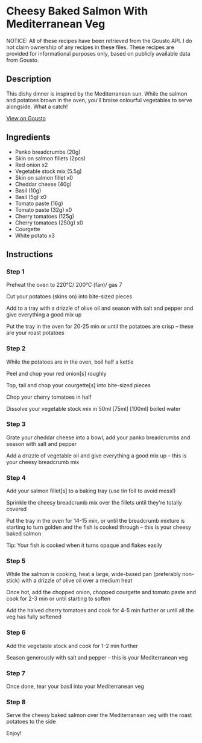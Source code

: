 # Cheesy Baked Salmon With Mediterranean Veg

NOTICE: All of these recipes have been retrieved from the Gousto API. I do not claim ownership of any recipes in these files. These recipes are provided for informational purposes only, based on publicly available data from Gousto.

## Description

This dishy dinner is inspired by the Mediterranean sun. While the salmon and potatoes brown in the oven, you'll braise colourful vegetables to serve alongside. What a catch! 

[View on Gousto](https://www.gousto.co.uk/recipes/cookbook/cheesy-baked-salmon-with-mediterranean-vegetables)

## Ingredients

- Panko breadcrumbs (20g)
- Skin on salmon fillets (2pcs)
- Red onion x2
- Vegetable stock mix (5.5g)
- Skin on salmon fillet x0
- Cheddar cheese (40g)
- Basil (10g)
- Basil (5g) x0
- Tomato paste (16g)
- Tomato paste (32g) x0
- Cherry tomatoes (125g)
- Cherry tomatoes (250g) x0
- Courgette
- White potato x3

## Instructions


### Step 1

Preheat the oven to 220°C/ 200°C (fan)/ gas 7

Cut your potatoes (skins on) into bite-sized pieces

Add to a tray with a drizzle of olive oil and season with salt and pepper and give everything a good mix up

Put the tray in the oven for 20-25 min or until the potatoes are crisp – these are your roast potatoes


### Step 2

While the potatoes are in the oven, boil half a kettle

Peel and chop your red onion[s] roughly

Top, tail and chop your courgette[s] into bite-sized pieces

Chop your cherry tomatoes in half

Dissolve your vegetable stock mix in 50ml <span class="text-purple">[75ml]</span> <span class="text-danger">[100ml]</span> boiled water


### Step 3

Grate your cheddar cheese into a bowl, add your panko breadcrumbs and season with salt and pepper

Add a drizzle of vegetable oil and give everything a good mix up – this is your cheesy breadcrumb mix


### Step 4

Add your salmon fillet[s] to a baking tray (use tin foil to avoid mess!)

Sprinkle the cheesy breadcrumb mix over the fillets until they're totally covered

Put the tray in the oven for 14-15 min, or until the breadcrumb mixture is starting to turn golden and the fish is cooked through – this is your cheesy baked salmon

Tip: Your fish is cooked when it turns opaque and flakes easily


### Step 5

While the salmon is cooking, heat a large, wide-based pan (preferably non-stick) with a drizzle of olive oil over a medium heat

Once hot, add the chopped onion, chopped courgette and tomato paste and cook for 2-3 min or until starting to soften

Add the halved cherry tomatoes and cook for 4-5 min further or until all the veg has fully softened


### Step 6

Add the vegetable stock and cook for 1-2 min further

Season generously with salt and pepper – this is your Mediterranean veg


### Step 7

Once done, tear your basil into your Mediterranean veg

### Step 8

Serve the cheesy baked salmon over the Mediterranean veg with the roast potatoes to the side

Enjoy!

